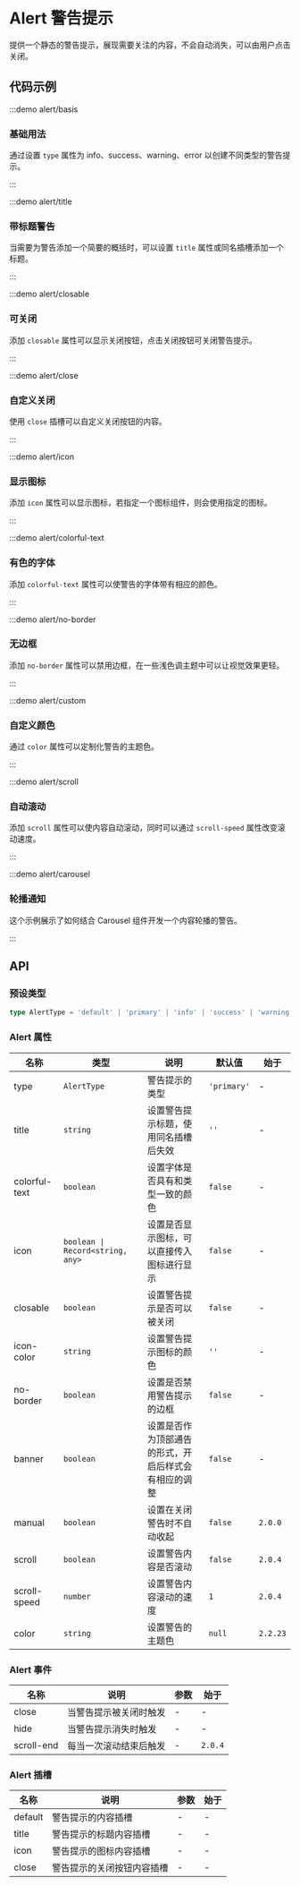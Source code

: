 # Alert 警告提示

提供一个静态的警告提示，展现需要关注的内容，不会自动消失，可以由用户点击关闭。

## 代码示例

:::demo alert/basis

### 基础用法

通过设置 `type` 属性为 info、success、warning、error 以创建不同类型的警告提示。

:::

:::demo alert/title

### 带标题警告

当需要为警告添加一个简要的概括时，可以设置 `title` 属性或同名插槽添加一个标题。

:::

:::demo alert/closable

### 可关闭

添加 `closable` 属性可以显示关闭按钮，点击关闭按钮可关闭警告提示。

:::

:::demo alert/close

### 自定义关闭

使用 `close` 插槽可以自定义关闭按钮的内容。

:::

:::demo alert/icon

### 显示图标

添加 `icon` 属性可以显示图标，若指定一个图标组件，则会使用指定的图标。

:::

:::demo alert/colorful-text

### 有色的字体

添加 `colorful-text` 属性可以使警告的字体带有相应的颜色。

:::

:::demo alert/no-border

### 无边框

添加 `no-border` 属性可以禁用边框，在一些浅色调主题中可以让视觉效果更轻。

:::

:::demo alert/custom

### 自定义颜色

通过 `color` 属性可以定制化警告的主题色。

:::

:::demo alert/scroll

### 自动滚动

添加 `scroll` 属性可以使内容自动滚动，同时可以通过 `scroll-speed` 属性改变滚动速度。

:::

:::demo alert/carousel

### 轮播通知

这个示例展示了如何结合 Carousel 组件开发一个内容轮播的警告。

:::

## API

### 预设类型

```ts
type AlertType = 'default' | 'primary' | 'info' | 'success' | 'warning' | 'error'
```

### Alert 属性

| 名称          | 类型                             | 说明                                                 | 默认值      | 始于     |
| ------------- | -------------------------------- | ---------------------------------------------------- | ----------- | -------- |
| type          | `AlertType`                      | 警告提示的类型                                       | `'primary'` | -        |
| title         | `string`                         | 设置警告提示标题，使用同名插槽后失效                 | `''`        | -        |
| colorful-text | `boolean`                        | 设置字体是否具有和类型一致的颜色                     | `false`     | -        |
| icon          | `boolean \| Record<string, any>` | 设置是否显示图标，可以直接传入图标进行显示           | `false`     | -        |
| closable      | `boolean`                        | 设置警告提示是否可以被关闭                           | `false`     | -        |
| icon-color    | `string`                         | 设置警告提示图标的颜色                               | `''`        | -        |
| no-border     | `boolean`                        | 设置是否禁用警告提示的边框                           | `false`     | -        |
| banner        | `boolean`                        | 设置是否作为顶部通告的形式，开启后样式会有相应的调整 | `false`     | -        |
| manual        | `boolean`                        | 设置在关闭警告时不自动收起                           | `false`     | `2.0.0`  |
| scroll        | `boolean`                        | 设置警告内容是否滚动                                 | `false`     | `2.0.4`  |
| scroll-speed  | `number`                         | 设置警告内容滚动的速度                               | `1`         | `2.0.4`  |
| color         | `string`                         | 设置警告的主题色                                     | `null`      | `2.2.23` |

### Alert 事件

| 名称       | 说明                   | 参数 | 始于    |
| ---------- | ---------------------- | ---- | ------- |
| close      | 当警告提示被关闭时触发 | -    | -       |
| hide       | 当警告提示消失时触发   | -    | -       |
| scroll-end | 每当一次滚动结束后触发 | -    | `2.0.4` |

### Alert 插槽

| 名称    | 说明                       | 参数 | 始于 |
| ------- | -------------------------- | ---- | ---- |
| default | 警告提示的内容插槽         | -    | -    |
| title   | 警告提示的标题内容插槽     | -    | -    |
| icon    | 警告提示的图标内容插槽     | -    | -    |
| close   | 警告提示的关闭按钮内容插槽 | -    | -    |
